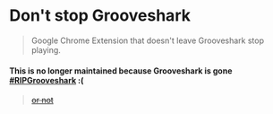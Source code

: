# Don't stop Grooveshark

> Google Chrome Extension that doesn't leave Grooveshark stop playing.

#### This is no longer maintained because Grooveshark is gone [#RIPGrooveshark](http://grooveshark.com/) :(

> ~~[or not](http://grooveshark.im/)~~
